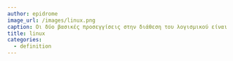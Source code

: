 ```yaml
---
author: epidrome
image_url: /images/linux.png
caption: Οι δύο βασικές προσεγγίσεις στην διάθεση του λογισμικού είναι αυτή του ανοικτού (π.χ., Linux) και του κλειστού κώδικα (π.χ., Microsoft Windows), οι οποίες εμφανίζονται ως αντίπαλες, αλλά σε κάποιες περιπτώσεις μπορούν να λειτουργούν και συμπληρωματικά όπως στην περίπτωση του λογισμικού Apache. Το πιο ενδιαφέρον όμως είναι ότι μια συλλογική προσπάθεια όπως το Linux που δεν έχει στόχο το κέρδος, μπορεί και παράγει ένα αποτέλεσμα εφάμιλλο των εμπορικών.
title: linux
categories:
  - definition
---
```

